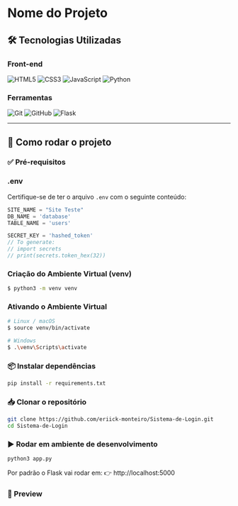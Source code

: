 # Nome do Projeto

## 🛠️ Tecnologias Utilizadas

### Front-end
![HTML5](https://img.shields.io/badge/HTML5-E34F26?style=for-the-badge&logo=html5&logoColor=white)
![CSS3](https://img.shields.io/badge/CSS3-1572B6?style=for-the-badge&logo=css3&logoColor=white)
![JavaScript](https://img.shields.io/badge/JavaScript-F7DF1E?style=for-the-badge&logo=javascript&logoColor=black)
![Python](https://img.shields.io/badge/Python-yellow?style=for-the-badge&logo=python&logoColor=blue)


### Ferramentas
![Git](https://img.shields.io/badge/Git-F05032?style=for-the-badge&logo=git&logoColor=white)
![GitHub](https://img.shields.io/badge/GitHub-181717?style=for-the-badge&logo=github&logoColor=white)
![Flask](https://img.shields.io/badge/Flask-white?style=for-the-badge&logo=flask&logoColor=black)

---

## 🚀 Como rodar o projeto

### ✅ Pré-requisitos

### .env
Certifique-se de ter o arquivo `.env` com o seguinte conteúdo:

```js
SITE_NAME = "Site Teste"
DB_NAME = 'database'
TABLE_NAME = 'users'

SECRET_KEY = 'hashed_token'
// To generate:
// import secrets
// print(secrets.token_hex(32))
```


### Criação do Ambiente Virtual (venv)
```bash
$ python3 -m venv venv
```

### Ativando o Ambiente Virtual
```bash
# Linux / macOS
$ source venv/bin/activate

# Windows
$ .\venv\Scripts\activate
```

### 📦 Instalar dependências

```bash
pip install -r requirements.txt
```

### 📥 Clonar o repositório
```bash
git clone https://github.com/eriick-monteiro/Sistema-de-Login.git
cd Sistema-de-Login
```

### ▶️ Rodar em ambiente de desenvolvimento

```bash
python3 app.py
```

Por padrão o Flask vai rodar em:
👉 http://localhost:5000



### 📸 Preview

